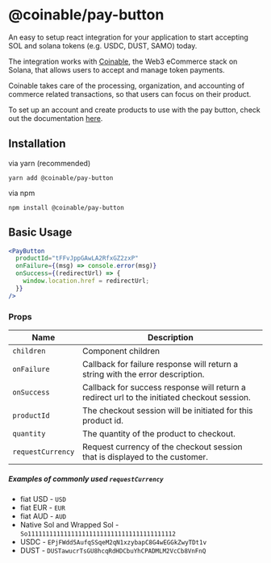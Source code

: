 # @coinable/pay-button

An easy to setup react integration for your application to start accepting SOL and solana tokens (e.g. USDC, DUST, SAMO) today.

The integration works with [Coinable](https://coinablepay.com/), the Web3 eCommerce stack on Solana, that allows users to accept and manage token payments.

Coinable takes care of the processing, organization, and accounting of commerce related transactions, so that users can focus on their product.

To set up an account and create products to use with the pay button, check out the documentation [here](https://docs.coinablepay.com/guides/start-here).

## Installation

via yarn (recommended)

```
yarn add @coinable/pay-button
```

via npm

```
npm install @coinable/pay-button
```

## Basic Usage

```jsx
<PayButton
  productId="tFFvJppGAwLA2RfxGZ2zxP"
  onFailure={(msg) => console.error(msg)}
  onSuccess={(redirectUrl) => {
    window.location.href = redirectUrl;
  }}
/>
```

### Props

| Name              | Description                                                                                |
| ----------------- | ------------------------------------------------------------------------------------------ |
| `children`        | Component children                                                                         |
| `onFailure`       | Callback for failure response will return a string with the error description.             |
| `onSuccess`       | Callback for success response will return a redirect url to the initiated checkout session.|
| `productId`       | The checkout session will be initiated for this product id.                                |
| `quantity`        | The quantity of the product to checkout.                                                   |
| `requestCurrency` | Request currency of the checkout session that is displayed to the customer. |


##### Examples of commonly used `requestCurrency`

* fiat USD - `USD`
* fiat EUR - `EUR`
* fiat AUD - `AUD`
* Native Sol and Wrapped Sol - `So11111111111111111111111111111111111111112`
* USDC - `EPjFWdd5AufqSSqeM2qN1xzybapC8G4wEGGkZwyTDt1v`
* DUST - `DUSTawucrTsGU8hcqRdHDCbuYhCPADMLM2VcCb8VnFnQ`
